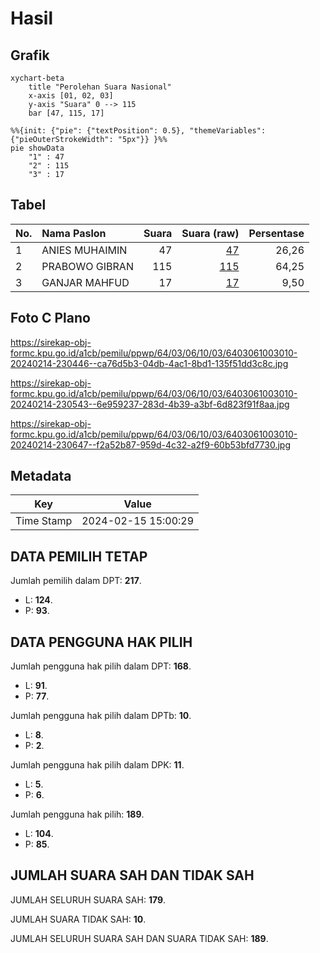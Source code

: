 # Hasil

## Grafik

```mermaid
xychart-beta
    title "Perolehan Suara Nasional"
    x-axis [01, 02, 03]
    y-axis "Suara" 0 --> 115
    bar [47, 115, 17]
```

```mermaid
%%{init: {"pie": {"textPosition": 0.5}, "themeVariables": {"pieOuterStrokeWidth": "5px"}} }%%
pie showData
    "1" : 47
    "2" : 115
    "3" : 17
```

## Tabel

| No. | Nama Paslon    | Suara | Suara (raw) | Persentase |
|:--- |:-------------- | -----:| -----------:| ----------:|
| 1   | ANIES MUHAIMIN | 47    | [47][p-1]   | 26,26      |
| 2   | PRABOWO GIBRAN | 115   | [115][p-2]  | 64,25      |
| 3   | GANJAR MAHFUD  | 17    | [17][p-3]   | 9,50       |


[p-1]: https://github.com/gigit-pemilu/pemilu-2024/blob/main/pilpres/hitung-suara/sub/64-kalimantan-timur/sub/03-berau/sub/06-gunung-tabur/sub/1003-gunung-tabur/sub/010-tps/sub/paslon-1.txt
[p-2]: https://github.com/gigit-pemilu/pemilu-2024/blob/main/pilpres/hitung-suara/sub/64-kalimantan-timur/sub/03-berau/sub/06-gunung-tabur/sub/1003-gunung-tabur/sub/010-tps/sub/paslon-2.txt
[p-3]: https://github.com/gigit-pemilu/pemilu-2024/blob/main/pilpres/hitung-suara/sub/64-kalimantan-timur/sub/03-berau/sub/06-gunung-tabur/sub/1003-gunung-tabur/sub/010-tps/sub/paslon-3.txt

## Foto C Plano

https://sirekap-obj-formc.kpu.go.id/a1cb/pemilu/ppwp/64/03/06/10/03/6403061003010-20240214-230446--ca76d5b3-04db-4ac1-8bd1-135f51dd3c8c.jpg

https://sirekap-obj-formc.kpu.go.id/a1cb/pemilu/ppwp/64/03/06/10/03/6403061003010-20240214-230543--6e959237-283d-4b39-a3bf-6d823f91f8aa.jpg

https://sirekap-obj-formc.kpu.go.id/a1cb/pemilu/ppwp/64/03/06/10/03/6403061003010-20240214-230647--f2a52b87-959d-4c32-a2f9-60b53bfd7730.jpg


## Metadata

| Key        | Value               |
| ---------- | ------------------- |
| Time Stamp | 2024-02-15 15:00:29 |


## DATA PEMILIH TETAP

Jumlah pemilih dalam DPT: **217**.
 * L: **124**.
 * P: **93**.

## DATA PENGGUNA HAK PILIH

Jumlah pengguna hak pilih dalam DPT: **168**.
 * L: **91**.
 * P: **77**.

Jumlah pengguna hak pilih dalam DPTb: **10**.
 * L: **8**.
 * P: **2**.

Jumlah pengguna hak pilih dalam DPK: **11**.
 * L: **5**.
 * P: **6**.

Jumlah pengguna hak pilih: **189**.
 * L: **104**.
 * P: **85**.

## JUMLAH SUARA SAH DAN TIDAK SAH

JUMLAH SELURUH SUARA SAH: **179**.

JUMLAH SUARA TIDAK SAH: **10**.

JUMLAH SELURUH SUARA SAH DAN SUARA TIDAK SAH: **189**.



